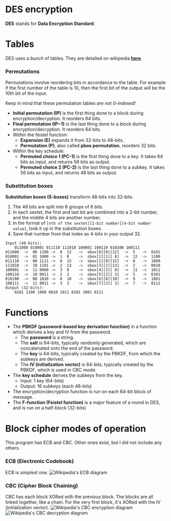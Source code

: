 # DES encryption
**DES** stands for **Data Encryption Standard**.

# Tables
DES uses a _bunch_ of tables. They are detalied on wikipedia **[here](https://en.wikipedia.org/wiki/DES_supplementary_material)**.

### Permutations
Permutations involve reordering bits in accordance to the table. For example if the first number of the table is 10, then the first bit of the output will be the 10th bit of the input.

Keep in mind that these permutation tables _are not 0-indexed!_
* **Initial permutation (IP)** is the first thing done to a block during encryption/decryption. It reorders 64 bits.
* **Final permutation (IP<super>−1</super>)** is the last thing done to a block during encryption/decryption. It reorders 64 bits.
* Within the feistel function:
    * **Expansion (E)** expands it from 32-bits to 48-bits.
    * **Permutation (P)**, also called **pbox permutation**, reorders 32 bits.
* Within the key schedule:
    * **Permuted choice 1 (PC-1)** is the first thing done to a key. It takes 64 bits as input, and returns 56 bits as output.
    * **Permuted choice 2 (PC-2)** is the last thing done to a subkey. It takes 56 bits as input, and returns 48 bits as output.

### Substitution boxes
**Substitution boxes (S-boxes)** transform 48-bits into 32-bits.
1. The 48 bits are split into 8 groups of 6 bits.
2. In each sextet, the first and last bit are combined into a 2-bit number, and the middle 4 bits are another number.
3. In the format of `[nth of the sextet][2-bit number][4-bit number value]`, look it up in the substitution boxes.
4. Save that number from that index as 4-bits in your output 32.
```
Input (48-bits):
	011000 010001 011110 111010 100001 100110 010100 100111
011000	->	00 1100	->	0  12	->	sbox[0][0][12]	->	5	->	0101
010001	->	01 1000	->	1  8	->	sbox[1][1][ 8]	->	12	->	1100
011110	->	00 1111	->	0  15	->	sbox[2][0][15]	->	8	->	1000
111010	->	10 1101	->	2  13	->	sbox[3][2][13]	->	2	->	0010
100001	->	11 0000	->	3  0	->	sbox[4][3][ 0]	->	11	->	1011
100110	->	10 0011	->	2  3	->	sbox[5][2][ 3]	->	5	->	0101
010100	->	00 1010	->	0  10	->	sbox[6][0][10]	->	9	->	1001
100111	->	11 0011	->	3  3	->	sbox[7][3][ 3]	->	7	->	0111
Output (32-bits):
	0101 1100 1000 0010 1011 0101 1001 0111
```

# Functions
* The **PBKDF (password-based key derivation function)** in a function which derives a key and IV from the password.
    * The **password** is a string.
    * The **salt** is 64-bits, typically randomly generated, which are concatenated onto the end of the password.
    * The **key** is 64-bits, typically created by the PBKDF, from which the subkeys are derived.
    * The **IV (initialization vector)** is 64-bits, typically created by the PBKDF, which is used in CBC mode.
* The **key schedule** derives the subkeys from the key.
    * Input: 1 key (64-bits)
    * Output: 16 subkeys (each 48-bits)
* The encryption/decryption function is run on each 64-bit block of message.
* The **F-function (Feistel function)** is a major feature of a round in DES, and is run on a half-block (32-bits)


# Block cipher modes of operation
This program has ECB and CBC. Other ones exist, but I did not include any others.

### ECB (Electronic Codebook)
ECB is simplest one.
![Wikipedia's ECB diagram](https://upload.wikimedia.org/wikipedia/commons/d/d6/ECB_encryption.svg)

### CBC (Cipher Block Chaining)
CBC has each block XORed with the previous block. The blocks are all linked together, like a chain. For the very first block, it's XORed with the IV (initialization vector).
![Wikipedia's CBC encryption diagram](https://upload.wikimedia.org/wikipedia/commons/8/80/CBC_encryption.svg)
![Wikipedia's CBC decryption diagram](https://upload.wikimedia.org/wikipedia/commons/2/2a/CBC_decryption.svg)
